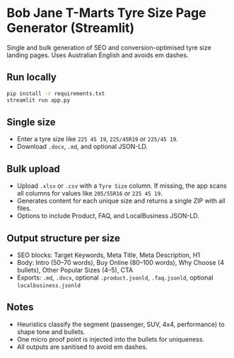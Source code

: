 # Bob Jane T-Marts Tyre Size Page Generator (Streamlit)

Single and bulk generation of SEO and conversion-optimised tyre size landing pages. Uses Australian English and avoids em dashes.

## Run locally
```bash
pip install -r requirements.txt
streamlit run app.py
```

## Single size
- Enter a tyre size like `225 45 19`, `225/45R19` or `225/45 19`.
- Download `.docx`, `.md`, and optional JSON-LD.

## Bulk upload
- Upload `.xlsx` or `.csv` with a `Tyre Size` column. If missing, the app scans all columns for values like `205/55R16` or `225 45 19`.
- Generates content for each unique size and returns a single ZIP with all files.
- Options to include Product, FAQ, and LocalBusiness JSON-LD.

## Output structure per size
- SEO blocks: Target Keywords, Meta Title, Meta Description, H1
- Body: Intro (50–70 words), Buy Online (80–100 words), Why Choose (4 bullets), Other Popular Sizes (4–5), CTA
- Exports: `.md`, `.docx`, optional `.product.jsonld`, `.faq.jsonld`, optional `localbusiness.jsonld`

## Notes
- Heuristics classify the segment (passenger, SUV, 4x4, performance) to shape tone and bullets.
- One micro proof point is injected into the bullets for uniqueness.
- All outputs are sanitised to avoid em dashes.
